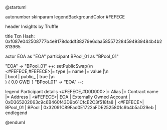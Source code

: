 

@startuml

autonumber
skinparam legendBackgroundColor #FEFECE

<style>
      header {
        HorizontalAlignment left
        FontColor purple
        FontSize 14
        Padding 10
      }
    </style>

header Insights by Truffle

title Txn Hash: 0xf087e042508777b4e8178dcddf38279e6daa585572284594939484b4b2813965


actor EOA as "EOA"
participant BPool_01 as "BPool_01"

"EOA" -> "BPool_01" ++: setPublicSwap(\n\
<#FEFECE,#FEFECE>|= type |= name |= value |\n\
| bool | public_ | true |\n\
) { 0.0 GWEI }
"BPool_01" -> "EOA" --: 

legend
Participant details
<#FEFECE,#D0D000>|= Alias |= Contract name |= Address |
<#FEFECE>| EOA | Externally Owned Account | 0xD365202063c9c6B460f43D9b61CfcE2C3f518fa8 |
<#FEFECE>| BPool_01 | BPool | 0x32091C89Fad0E1722aFDE2525801c9b4b5aD29eb |
endlegend

@enduml